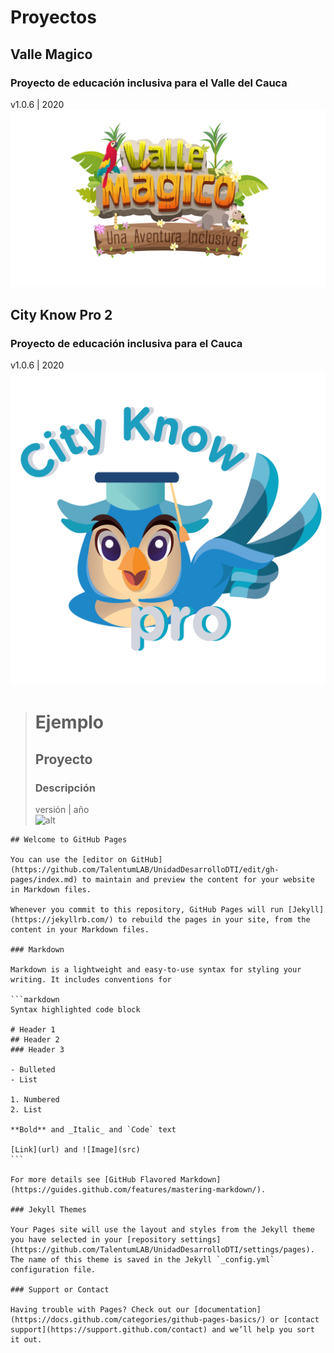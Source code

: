 # Proyectos

## Valle Magico
### Proyecto de educación inclusiva para el Valle del Cauca
v1.0.6 | 2020
[![ValleMagico](./LogoValleMagico.png "ValleMagico")](https://vallemagico.co)

<!-- <img src="./LogoValleMagico.png" alt="drawing" width="50%"/> -->

## City Know Pro 2
### Proyecto de educación inclusiva para el Cauca
v1.0.6 | 2020
[![CityKnowPro2](./logocity.png "CityKnowPro2")](https://cityknowpro.com)





># Ejemplo
>## Proyecto
>### Descripción
>versión | año  
>![alt](https://link)



````
## Welcome to GitHub Pages

You can use the [editor on GitHub](https://github.com/TalentumLAB/UnidadDesarrolloDTI/edit/gh-pages/index.md) to maintain and preview the content for your website in Markdown files.

Whenever you commit to this repository, GitHub Pages will run [Jekyll](https://jekyllrb.com/) to rebuild the pages in your site, from the content in your Markdown files.

### Markdown

Markdown is a lightweight and easy-to-use syntax for styling your writing. It includes conventions for

```markdown
Syntax highlighted code block

# Header 1
## Header 2
### Header 3

- Bulleted
- List

1. Numbered
2. List

**Bold** and _Italic_ and `Code` text

[Link](url) and ![Image](src)
```

For more details see [GitHub Flavored Markdown](https://guides.github.com/features/mastering-markdown/).

### Jekyll Themes

Your Pages site will use the layout and styles from the Jekyll theme you have selected in your [repository settings](https://github.com/TalentumLAB/UnidadDesarrolloDTI/settings/pages). The name of this theme is saved in the Jekyll `_config.yml` configuration file.

### Support or Contact

Having trouble with Pages? Check out our [documentation](https://docs.github.com/categories/github-pages-basics/) or [contact support](https://support.github.com/contact) and we’ll help you sort it out.
````